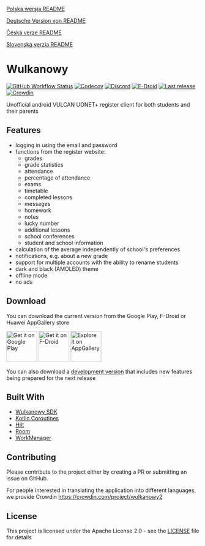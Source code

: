 [Polska wersja README](README.md)

[Deutsche Version von README](README.de.md)

[Česká verze README](README.cs.md)

[Slovenská verzia README](README.sk.md)

# Wulkanowy

[![GitHub Workflow Status](https://img.shields.io/github/workflow/status/wulkanowy/wulkanowy/Tests/develop?style=flat-square)](https://github.com/wulkanowy/wulkanowy/actions)
[![Codecov](https://img.shields.io/codecov/c/github/wulkanowy/wulkanowy/master.svg?style=flat-square)](https://codecov.io/gh/wulkanowy/wulkanowy)
[![Discord](https://img.shields.io/discord/390889354199040011.svg?style=flat-square)](https://discord.gg/vccAQBr)
[![F-Droid](https://img.shields.io/f-droid/v/io.github.wulkanowy.svg?style=flat-square)](https://f-droid.org/packages/io.github.wulkanowy/)
[![Last release](https://img.shields.io/github/release/wulkanowy/wulkanowy.svg?logo=github&style=flat-square)](https://github.com/wulkanowy/wulkanowy/releases)
[![Crowdin](https://badges.crowdin.net/wulkanowy2/localized.svg)](https://translate.wulkanowy.net.pl)

Unofficial android VULCAN UONET+ register client for both students and their parents

## Features

* logging in using the email and password
* functions from the register website:
    * grades
    * grade statistics
    * attendance
    * percentage of attendance
    * exams
    * timetable
    * completed lessons
    * messages
    * homework
    * notes
    * lucky number
    * additional lessons
    * school conferences
    * student and school information
* calculation of the average independently of school's preferences
* notifications, e.g. about a new grade
* support for multiple accounts with the ability to rename students 
* dark and black (AMOLED) theme
* offline mode
* no ads

## Download

You can download the current version from the Google Play, F-Droid or Huawei AppGallery store

[<img src="https://play.google.com/intl/en_us/badges/images/generic/en_badge_web_generic.png"
    alt="Get it on Google Play"
    height="80">](https://play.google.com/store/apps/details?id=io.github.wulkanowy)
[<img src="https://fdroid.gitlab.io/artwork/badge/get-it-on.png"
    alt="Get it on F-Droid"
    height="80">](https://f-droid.org/packages/io.github.wulkanowy/)
[<img src="appgallery_badge.png"
    alt="Explore it on AppGallery"
    height="80">](https://appgallery.cloud.huawei.com/ag/n/app/C101440411?channelId=Badge&id=1b3f7fbb700849a9be0dba6b520b2282&s=EB1D3BF9ED9D1564D869B7B94B18016D3CABFCA5AEFB8E29F675FA04E0DC131D&detailType=0&v=)
    
You can also download a [development version](https://wulkanowy.github.io/#download) that includes new features being prepared for the next release

## Built With


* [Wulkanowy SDK](https://github.com/wulkanowy/sdk)
* [Kotlin Coroutines](https://kotlinlang.org/docs/reference/coroutines-overview.html)
* [Hilt](https://dagger.dev/hilt/)
* [Room](https://developer.android.com/topic/libraries/architecture/room)
* [WorkManager](https://developer.android.com/topic/libraries/architecture/workmanager) 

## Contributing

Please contribute to the project either by creating a PR or submitting an issue on GitHub.

For people interested in translating the application into different languages, we provide Crowdin
https://crowdin.com/project/wulkanowy2

## License

This project is licensed under the Apache License 2.0 - see the [LICENSE](LICENSE) file for details
